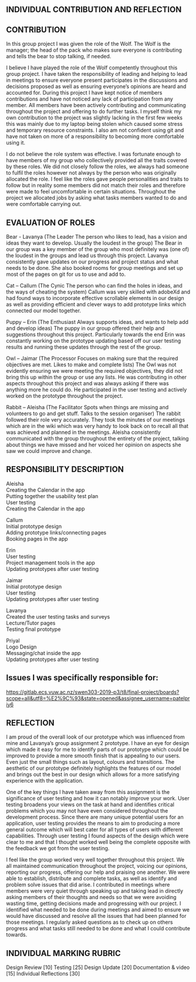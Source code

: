 ## INDIVIDUAL CONTRIBUTION AND REFLECTION


## CONTRIBUTION

In this group project I was given the role of the Wolf. The Wolf is the manager; the head of the pack who makes sure everyone is contributing and tells the bear to stop talking, if needed. 

I believe I have played the role of the Wolf competently throughout this group project. I have taken the responsibility of leading and helping to lead in meetings to ensure everyone present participates in the discussions and decisions proposed as well as ensuring everyone’s opinions are heard and accounted for. During this project I have kept notice of members contributions and have not noticed any lack of participation from any member. All members have been actively contributing and communicating throughout the project and offering to do further tasks. I myself think my own contribution to the project was slightly lacking in the first few weeks this was mainly due to my laptop being stolen which caused some stress and temporary resource constraints. I also am not confident using git and have not taken on more of a responsibility to becoming more comfortable using it.  

I do not believe the role system was effective. I was fortunate enough to have members of my group who collectively provided all the traits covered by these roles. We did not closely follow the roles, we always had someone to fulfil the roles however not always by the person who was originally allocated the role. I feel like the roles gave people personalities and traits to follow but in reality some members did not match their roles and therefore were made to feel uncomfortable in certain situations. Throughout the project we allocated jobs by asking what tasks members wanted to do and were comfortable carrying out. 


## EVALUATION OF ROLES

Bear - Lavanya (The Leader The person who likes to lead, has a vision and ideas they want to develop. Usually the loudest in the group)
The Bear in our group was a key member of the group who most definitely was (one of) the loudest in the groups and lead us through this project. Lavanya consistently gave updates on our progress and project status and what needs to be done. She also booked rooms for group meetings and set up most of the pages on git for us to use and add to.

Cat – Callum (The Cynic The person who can find the holes in ideas, and the ways of cheating the system)
Callum was very skilled with adobeXd and had found ways to incorporate effective scrollable elements in our design as well as providing efficient and clever ways to add prototype links which connected our model together. 

Puppy – Erin (The Enthusiast Always supports ideas, and wants to help add and develop ideas)
The puppy in our group offered their help and suggestions throughout this project. Particularly towards the end Erin was constantly working on the prototype updating based off our user testing results and running these updates through the rest of the group. 

Owl – Jaimar (The Processor Focuses on making sure that the required objectives are met. Likes to make and complete lists)
The Owl was not evidently ensuring we were meeting the required objectives, they did not bring this up within the group or use any lists. He was contributing in other aspects throughout this project and was always asking if there was anything more he could do. He participated in the user testing and actively worked on the prototype throughout the project.

Rabbit – Aleisha (The Facilitator Spots when things are missing and volunteers to go and get stuff. Talks to the session organiser)
The rabbit followed their role very accurately. They took the minutes of our meetings which are in the wiki which was very handy to look back on to recall all that was achieved and planned in the meetings. Aleisha consistently communicated with the group throughout the entirety of the project, talking about things we have missed and her voiced her opinion on aspects she saw we could improve and change. 

## RESPONSIBILITY DESCRIPTION 

Aleisha	<br>
Creating the Calendar in the app<br>
Putting together the usability test plan<br>
User testing<br>
Creating the Calendar in the app<br>

Callum	<br>
Initial prototype design<br>
Adding prototype links/connecting pages<br>
Booking pages in the app<br>

Erin	<br>
User testing<br>
Project management tools in the app<br>
Updating prototypes after user testing<br>
	
Jaimar	<br>
Initial prototype design<br>
User testing<br>
Updating prototypes after user testing<br>
	
Lavanya	<br>
Created the user testing tasks and surveys <br>
Lecture/Tutor pages<br>
Testing final prototype<br>

Priyal	<br>
Logo Design<br>
Messaging/chat inside the app<br>
Updating prototypes after user testing<br>
	

## Issues I was specifically responsible for: 
https://gitlab.ecs.vuw.ac.nz/swen303-2019-p3/t8/final-project/boards?scope=all&utf8=%E2%9C%93&state=opened&assignee_username=patelpriy6


## REFLECTION

I am proud of the overall look of our prototype which was influenced from mine and Lavanya’s group assignment 2 prototype. I have an eye for design which made it easy for me to identify parts of our prototype which could be improved to provide a more smooth finish that is appealing to our users. Even just the small things such as layout, colours and transitions. The aesthetic of our prototype definitely highlights the features of our model and brings out the best in our design which allows for a more satisfying experience with the application. 

One of the key things I have taken away from this assignment is the significance of user testing and how it can notably improve your work. User testing broadens your views on the task at hand and identifies critical problems which you may not have even considered throughout the development process. Since there are many unique potential users for an application, user testing provides the means to aim to producing a more general outcome which will best cater for all types of users with different capabilities. Through user testing I found aspects of the design which were clear to me and that I thought worked well being the complete opposite with the feedback we got from the user testing. 

I feel like the group worked very well together throughout this project. We all maintained communication throughout the project, voicing our opinions, reporting our progress, offering our help and praising one another. We were able to establish, distribute and complete tasks, as well as identify and problem solve issues that did arise. I contributed in meetings where members were very quiet through speaking up and taking lead in directly asking members of their thoughts and needs so that we were avoiding wasting time, getting decisions made and progressing with our project. I identified what needed to be done during meetings and aimed to ensure we would have discussed and resolve all the issues that had been planned for those meetings. I regularly asked questions as to check up on others progress and what tasks still needed to be done and what I could contribute towards. 


## INDIVIDUAL MARKING RUBRIC

Design Review \[10\]
Testing \[25\]
Design Update \[20\]
Documentation & video \[15\]
Individual Reflections \[30\]
